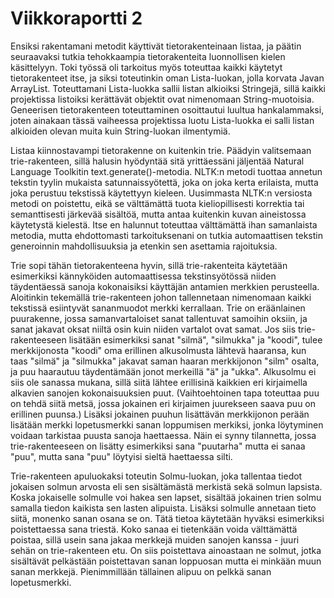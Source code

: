 # Viikkoraportti 2

Ensiksi rakentamani metodit käyttivät tietorakenteinaan listaa, ja päätin seuraavaksi tutkia tehokkaampia tietorakenteita luonnollisen kielen käsittelyyn. Toki työssä oli tarkoitus myös toteuttaa kaikki käytetyt tietorakenteet itse, ja siksi toteutinkin oman Lista-luokan, jolla korvata Javan ArrayList. Toteuttamani Lista-luokka sallii listan alkioiksi Stringejä, sillä kaikki projektissa listoiksi kerättävät objektit ovat nimenomaan String-muotoisia. Geneerisen tietorakenteen toteuttaminen osoittautui luultua hankalammaksi, joten ainakaan tässä vaiheessa projektissa luotu Lista-luokka ei salli listan alkioiden olevan muita kuin String-luokan ilmentymiä.

Listaa kiinnostavampi tietorakenne on kuitenkin trie. Päädyin valitsemaan trie-rakenteen, sillä halusin hyödyntää sitä yrittäessäni jäljentää Natural Language Toolkitin text.generate()-metodia. NLTK:n metodi tuottaa annetun tekstin tyylin mukaista satunnaissyötettä, joka on joka kerta erilaista, mutta joka perustuu tekstissä käytettyyn kieleen. Uusimmasta NLTK:n versiosta metodi on poistettu, eikä se välttämättä tuota kieliopillisesti korrektia tai semanttisesti järkevää sisältöä, mutta antaa kuitenkin kuvan aineistossa käytetystä kielestä. Itse en halunnut toteuttaa välttämättä ihan samanlaista metodia, mutta ehdottomasti tarkoituksenani on tutkia automaattisen tekstin generoinnin mahdollisuuksia ja etenkin sen asettamia rajoituksia.

Trie sopi tähän tietorakenteena hyvin, sillä trie-rakenteita käytetään esimerkiksi kännyköiden automaattisessa tekstinsyötössä niiden täydentäessä sanoja kokonaisiksi käyttäjän antamien merkkien perusteella. Aloitinkin tekemällä trie-rakenteen johon tallennetaan nimenomaan kaikki tekstissä esiintyvät sananmuodot merkki kerrallaan. Trie on eräänlainen puurakenne, jossa samanvartaloiset sanat tallentuvat samoihin oksiin, ja sanat jakavat oksat niiltä osin kuin niiden vartalot ovat samat. Jos siis trie-rakenteeseen lisätään esimerkiksi sanat "silmä", "silmukka" ja "koodi", tulee merkkijonosta "koodi" oma erillinen alkusolmusta lähtevä haaransa, kun taas "silmä" ja "silmukka" jakavat saman haaran merkkijonon "silm" osalta, ja puu haarautuu täydentämään jonot merkeillä "ä" ja "ukka". Alkusolmu ei siis ole sanassa mukana, sillä siitä lähtee erillisinä kaikkien eri kirjaimella alkavien sanojen kokonaisuuksien puut. (Vaihtoehtoinen tapa toteuttaa puu on tehdä siitä metsä, jossa jokainen eri kirjaimen juurekseen saava puu on erillinen puunsa.) Lisäksi jokainen puuhun lisättävän merkkijonon perään lisätään merkki lopetusmerkki sanan loppumisen merkiksi, jonka löytyminen voidaan tarkistaa puusta sanoja haettaessa. Näin ei synny tilannetta, jossa trie-rakenteeseen on lisätty esimerkiksi sana "puutarha" mutta ei sanaa "puu", mutta sana "puu" löytyisi sieltä haettaessa silti.

Trie-rakenteen apuluokaksi toteutin Solmu-luokan, joka tallentaa tiedot jokaisen solmun arvosta eli sen sisältämästä merkistä sekä solmun lapsista. Koska jokaiselle solmulle voi hakea sen lapset, sisältää jokainen trien solmu samalla tiedon kaikista sen lasten alipuista. Lisäksi solmulle annetaan tieto siitä, monenko sanan osana se on. Tätä tietoa käytetään hyväksi esimerkiksi poistettaessa sana triestä. Koko sanaa ei tietenkään voida välttämättä poistaa, sillä usein sana jakaa merkkejä muiden sanojen kanssa - juuri sehän on trie-rakenteen etu. On siis poistettava ainoastaan ne solmut, jotka sisältävät pelkästään poistettavan sanan loppuosan mutta ei minkään muun sanan merkkejä. Pienimmillään tällainen alipuu on pelkkä sanan lopetusmerkki.
